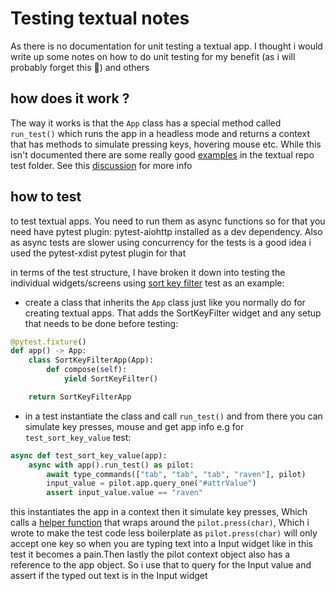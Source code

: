 # Testing textual notes 

As there is no documentation for unit testing a textual app. I thought i would write up some notes on how to do unit testing for my benefit (as i will probably forget this :slightly_smiling_face:) and others

## how does it work ?

The way it works is that the `App` class has a special method called `run_test()` which runs the app in a headless mode and returns a context that has methods to simulate
pressing keys, hovering mouse etc. While this isn't documented there are some really good [examples](https://github.com/Textualize/textual/tree/main/tests) in the textual repo test folder. 
See this [discussion](https://github.com/Textualize/textual/discussions/2506#discussioncomment-5827644) for more info

## how to test 

to test textual apps. You need to run them as async functions so for that you need have pytest plugin: pytest-aiohttp installed as a dev dependency. Also as async tests are slower using concurrency for the tests is a good idea i used the pytest-xdist pytest plugin for that

in terms of the test structure, I have broken it down into testing the individual widgets/screens using [sort key filter](../tests/unit/query/test_sort_key_query.py) test as an example:

- create a class that inherits the `App`  class just like you normally do for creating textual apps. That adds the SortKeyFilter widget and any setup that needs to be done before testing:

```python
@pytest.fixture()
def app() -> App:
    class SortKeyFilterApp(App):
        def compose(self):
            yield SortKeyFilter()

    return SortKeyFilterApp
```

- in a test instantiate the class and call `run_test()` and from there you can simulate key presses, mouse and get app info e.g for `test_sort_key_value` test:

```python
async def test_sort_key_value(app):
    async with app().run_test() as pilot:
        await type_commands(["tab", "tab", "tab", "raven"], pilot)
        input_value = pilot.app.query_one("#attrValue")
        assert input_value.value == "raven"
```
this instantiates the app in a context then it simulate key presses, Which calls a [helper function](tests/common.py) that wraps around the `pilot.press(char)`, Which i wrote to make the test
code less boilerplate as `pilot.press(char)` will only accept one key so when you are typing text into a Input widget like in this test it becomes a pain.Then lastly the pilot context object also has a reference to the app
object. So i use that to query for the Input value and assert if the typed out text is in the Input widget 
